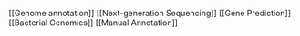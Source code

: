 [[Genome annotation]]
[[Next-generation Sequencing]]
[[Gene Prediction]]
[[Bacterial Genomics]]
[[Manual Annotation]]

